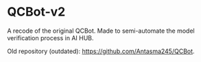 # QCBot-v2
A recode of the original QCBot. Made to semi-automate the model verification process in AI HUB.

Old repository (outdated): https://github.com/Antasma245/QCBot.
